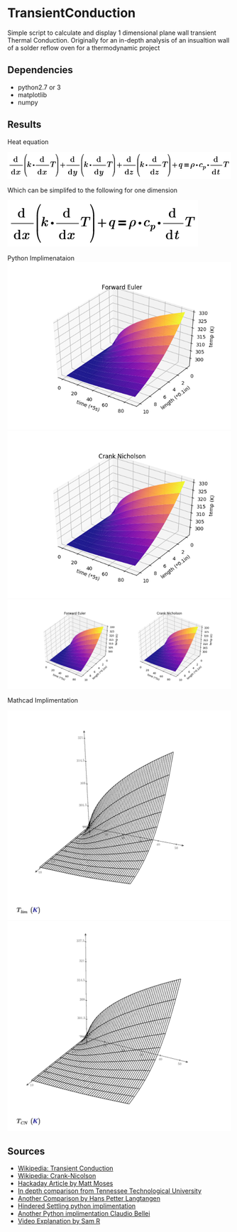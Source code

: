 # TransientConduction
 Simple script to calculate and display 1 dimensional plane wall transient Thermal Conduction. Originally for an in-depth analysis of an insualtion wall of a solder reflow oven for a thermodynamic project

## Dependencies
 - python2.7 or 3
 - matplotlib
 - numpy
 
 ## Results
 
Heat equation 

 ![3 dimensional Heat eq](math/imgs/3d-heattransfereq.png)
 
 Which can be simplifed to the following for one dimension
 
 ![1 dimensional Heat eq](math/imgs/1d-heattransereq.png)
 
 
 
Python Implimenataion
![Transient Conduction](imgs/ForwareEuler.png)
![Crank Nicholson](imgs/CrankNicholson.png)
![Comparison](imgs/Comparison.png)

Mathcad Implimentation

![Transient Conduction](math/imgs/ForwardEuler.png)
![Crank Nicholson](math/imgs/CrankNicholson.png)


## Sources
 - [Wikipedia: Transient Conduction](https://en.wikipedia.org/wiki/Thermal_conduction)
 - [Wikipedia: Crank-Nicolson](https://en.wikipedia.org/wiki/Crank%E2%80%93Nicolson_method)
 - [Hackaday Article by Matt Moses](https://hackaday.io/project/21642-repkiln/log/65537-numerically-solving-the-1d-transient-heat-equation)
 - [In depth comparison from Tennessee Technological University](https://www.cae.tntech.edu/~shan/numerical%20heat%20transfer%20note(ME4730_5730)/transient%201-D%20conduction(2013).pdf)
 - [Another Comparison by Hans Petter Langtangen](http://hplgit.github.io/num-methods-for-PDEs/doc/pub/diffu/sphinx/._main_diffu001.html)
 - [Hindered Settling python implimentation](https://hinderedsettling.com/2015/02/06/exploring-the-diffusion-equation-with-python/)
 - [Another Python implimentation Claudio Bellei](http://www.claudiobellei.com/2016/11/10/crank-nicolson/)
 - [Video Explanation by Sam R](https://www.youtube.com/watch?v=LihC0DzIibo&t=399s)
 
 
